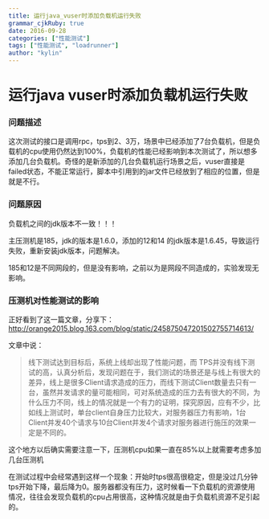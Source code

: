```yaml
---
title: 运行java_vuser时添加负载机运行失败
grammar_cjkRuby: true
date: 2016-09-28
categories: ["性能测试"]
tags: ["性能测试", "loadrunner"]
author: "kylin"
---
```


# 运行java vuser时添加负载机运行失败

### 问题描述

这次测试的接口是调用rpc，tps到2、3万，场景中已经添加了7台负载机，但是负载机的cpu使用仍然达到100%，负载机的性能已经影响到本次测试了，所以想多添加几台负载机。奇怪的是新添加的几台负载机运行场景之后，vuser直接是failed状态，不能正常运行，脚本中引用到的jar文件已经放到了相应的位置，但是就是不行。

<!--more-->

### 问题原因

负载机之间的jdk版本不一致！！！

主压测机是185，jdk的版本是1.6.0，添加的12和14 的jdk版本是1.6.45，导致运行失败，重新安装jdk版本，问题解决。

185和12是不同网段的，但是没有影响，之前以为是网段不同造成的，实验发现无影响。

### 压测机对性能测试的影响

正好看到了这一篇文章，分享下：http://orange2015.blog.163.com/blog/static/245875047201502755714613/

文章中说：

>线下测试达到目标后，系统上线却出现了性能问题，而 TPS并没有线下测试的高，认真分析后，发现问题在于，我们测试的场景还是与线上有很大的差异，线上是很多Client请求造成的压力，而线下测试Client数量去只有一台，虽然并发请求的量可能相同，可对系统造成的压力去有很大的不同，为什么压力不同，线上的情况就是一个有力的证明，探究原因，应有不少，比如线上测试时，单台client自身压力比较大，对服务器压力有影响，1台Client并发40个请求与10台Client并发4个请求对服务器进行施压的效果一定是不同的。

这个地方以后确实需要注意一下，压测机cpu如果一直在85%以上就需要考虑多加几台压测机

在测试过程中会经常遇到这样一个现象：开始时tps很高很稳定，但是没过几分钟tps开始下降，最后降为0。服务器都没有压力，这时候看一下负载机的资源使用情况，往往会发现负载机的cpu占用很高，这种情况就是由于负载机资源不足引起的。



